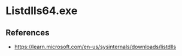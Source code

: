 # Listdlls64.exe

## References
* https://learn.microsoft.com/en-us/sysinternals/downloads/listdlls
